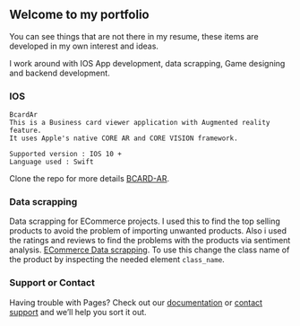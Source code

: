 ## Welcome to my portfolio

You can see things that are not there in my resume, these items are developed in my own interest and ideas.

I work around with IOS App development, data scrapping, Game designing and backend development.

### IOS

```
BcardAr
This is a Business card viewer application with Augmented reality feature. 
It uses Apple's native CORE AR and CORE VISION framework. 

Supported version : IOS 10 + 
Language used : Swift

```

Clone the repo for more details [BCARD-AR](https://github.com/THAANURK/BCardAr).

### Data scrapping

Data scrapping for ECommerce projects. I used this to find the top selling products to avoid the problem of importing unwanted products. Also i used the ratings and reviews to find the problems with the products via sentiment analysis.  [ECommerce Data scrapping](https://github.com/THAANURK/FlipkartScrapper). To use this change the class name of the product by inspecting the needed element `class_name`.

### Support or Contact

Having trouble with Pages? Check out our [documentation](https://help.github.com/categories/github-pages-basics/) or [contact support](https://github.com/contact) and we’ll help you sort it out.
